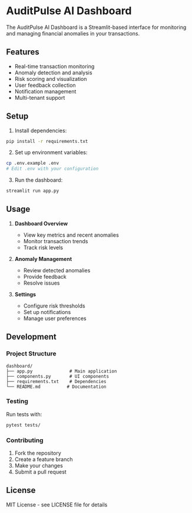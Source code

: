 # AuditPulse AI Dashboard

The AuditPulse AI Dashboard is a Streamlit-based interface for monitoring and managing financial anomalies in your transactions.

## Features

- Real-time transaction monitoring
- Anomaly detection and analysis
- Risk scoring and visualization
- User feedback collection
- Notification management
- Multi-tenant support

## Setup

1. Install dependencies:
```bash
pip install -r requirements.txt
```

2. Set up environment variables:
```bash
cp .env.example .env
# Edit .env with your configuration
```

3. Run the dashboard:
```bash
streamlit run app.py
```

## Usage

1. **Dashboard Overview**
   - View key metrics and recent anomalies
   - Monitor transaction trends
   - Track risk levels

2. **Anomaly Management**
   - Review detected anomalies
   - Provide feedback
   - Resolve issues

3. **Settings**
   - Configure risk thresholds
   - Set up notifications
   - Manage user preferences

## Development

### Project Structure

```
dashboard/
├── app.py              # Main application
├── components.py       # UI components
├── requirements.txt    # Dependencies
└── README.md          # Documentation
```

### Testing

Run tests with:
```bash
pytest tests/
```

### Contributing

1. Fork the repository
2. Create a feature branch
3. Make your changes
4. Submit a pull request

## License

MIT License - see LICENSE file for details 